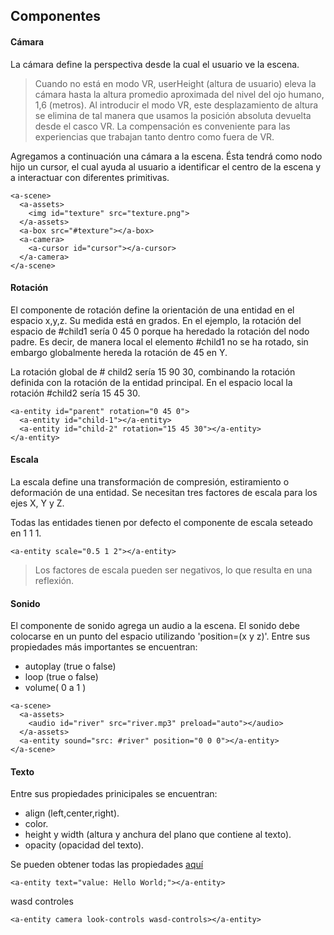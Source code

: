 ## Componentes

#### Cámara
La cámara define la perspectiva desde la cual el usuario ve la escena.
> Cuando no está en modo VR, userHeight (altura de usuario) eleva la cámara hasta la altura promedio aproximada del nivel del ojo humano, 1,6 (metros). Al introducir el modo VR, este desplazamiento de altura se elimina de tal manera que usamos la posición absoluta devuelta desde el casco VR. La compensación es conveniente para las experiencias que trabajan tanto dentro como fuera de VR.

Agregamos a continuación una cámara a la escena. Ésta tendrá como nodo hijo un cursor, el cual ayuda al usuario a identificar el centro de la escena y a interactuar con diferentes primitivas.

```
<a-scene>
  <a-assets>
    <img id="texture" src="texture.png">
  </a-assets>
  <a-box src="#texture"></a-box>
  <a-camera>
    <a-cursor id="cursor"></a-cursor>
  </a-camera>
</a-scene>
```

#### Rotación
El componente de rotación define la orientación de una entidad en el espacio x,y,z. Su medida está en grados.
En el ejemplo, la rotación del espacio de #child1 sería 0 45 0 porque ha heredado la rotación del nodo padre. Es decir, de manera local el elemento #child1 no se ha rotado, sin embargo globalmente hereda la rotación de 45 en Y.

La rotación global de # child2 sería 15 90 30, combinando la rotación definida con la rotación de la entidad principal. En el espacio local la rotación #child2 sería 15 45 30.
```
<a-entity id="parent" rotation="0 45 0">
  <a-entity id="child-1"></a-entity>
  <a-entity id="child-2" rotation="15 45 30"></a-entity>
</a-entity>
```


#### Escala
La escala define una transformación de compresión, estiramiento o deformación de una entidad. Se necesitan tres factores de escala para los ejes X, Y y Z.

Todas las entidades tienen por defecto el componente de escala seteado en 1 1 1.
```
<a-entity scale="0.5 1 2"></a-entity>
```
> Los factores de escala pueden ser negativos, lo que resulta en una reflexión.

#### Sonido
El componente de sonido agrega un audio a la escena. El sonido debe colocarse en un punto del espacio utilizando 'position=(x y z)'.
Entre sus propiedades más importantes se encuentran:
* autoplay (true o false)
* loop (true o false)
* volume( 0 a 1 )
```
<a-scene>
  <a-assets>
    <audio id="river" src="river.mp3" preload="auto"></audio>
  </a-assets>
  <a-entity sound="src: #river" position="0 0 0"></a-entity>
</a-scene>
```
#### Texto
Entre sus propiedades prinicipales se encuentran:
* align (left,center,right).
* color.
* height y width (altura y anchura del plano que contiene al texto).
* opacity (opacidad del texto).

Se pueden obtener todas las propiedades [aquí](https://aframe.io/docs/0.6.0/components/text.html#properties)
```
<a-entity text="value: Hello World;"></a-entity>
```

wasd controles
```
<a-entity camera look-controls wasd-controls></a-entity>
```
